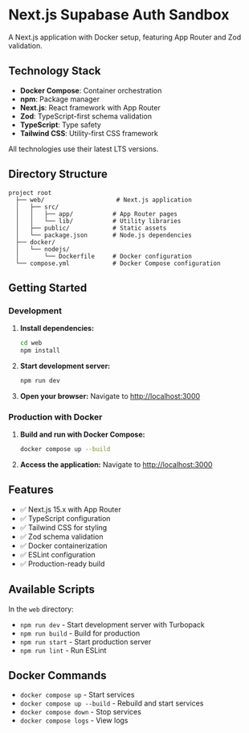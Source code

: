 # Next.js Supabase Auth Sandbox

A Next.js application with Docker setup, featuring App Router and Zod validation.

## Technology Stack

- **Docker Compose**: Container orchestration
- **npm**: Package manager
- **Next.js**: React framework with App Router
- **Zod**: TypeScript-first schema validation
- **TypeScript**: Type safety
- **Tailwind CSS**: Utility-first CSS framework

All technologies use their latest LTS versions.

## Directory Structure

```
project root
  ├── web/                    # Next.js application
  │   ├── src/
  │   │   ├── app/           # App Router pages
  │   │   └── lib/           # Utility libraries
  │   ├── public/            # Static assets
  │   └── package.json       # Node.js dependencies
  ├── docker/
  │   └── nodejs/
  │       └── Dockerfile     # Docker configuration
  └── compose.yml            # Docker Compose configuration
```

## Getting Started

### Development

1. **Install dependencies:**
   ```bash
   cd web
   npm install
   ```

2. **Start development server:**
   ```bash
   npm run dev
   ```

3. **Open your browser:**
   Navigate to [http://localhost:3000](http://localhost:3000)

### Production with Docker

1. **Build and run with Docker Compose:**
   ```bash
   docker compose up --build
   ```

2. **Access the application:**
   Navigate to [http://localhost:3000](http://localhost:3000)

## Features

- ✅ Next.js 15.x with App Router
- ✅ TypeScript configuration
- ✅ Tailwind CSS for styling
- ✅ Zod schema validation
- ✅ Docker containerization
- ✅ ESLint configuration
- ✅ Production-ready build

## Available Scripts

In the `web` directory:

- `npm run dev` - Start development server with Turbopack
- `npm run build` - Build for production
- `npm run start` - Start production server
- `npm run lint` - Run ESLint

## Docker Commands

- `docker compose up` - Start services
- `docker compose up --build` - Rebuild and start services
- `docker compose down` - Stop services
- `docker compose logs` - View logs